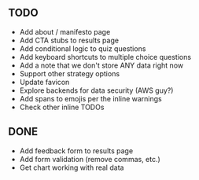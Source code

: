 ## TODO

- Add about / manifesto page
- Add CTA stubs to results page
- Add conditional logic to quiz questions
- Add keyboard shortcuts to multiple choice questions
- Add a note that we don't store ANY data right now
- Support other strategy options
- Update favicon
- Explore backends for data security (AWS guy?)
- Add spans to emojis per the inline warnings
- Check other inline TODOs

## DONE

- Add feedback form to results page
- Add form validation (remove commas, etc.)
- Get chart working with real data
